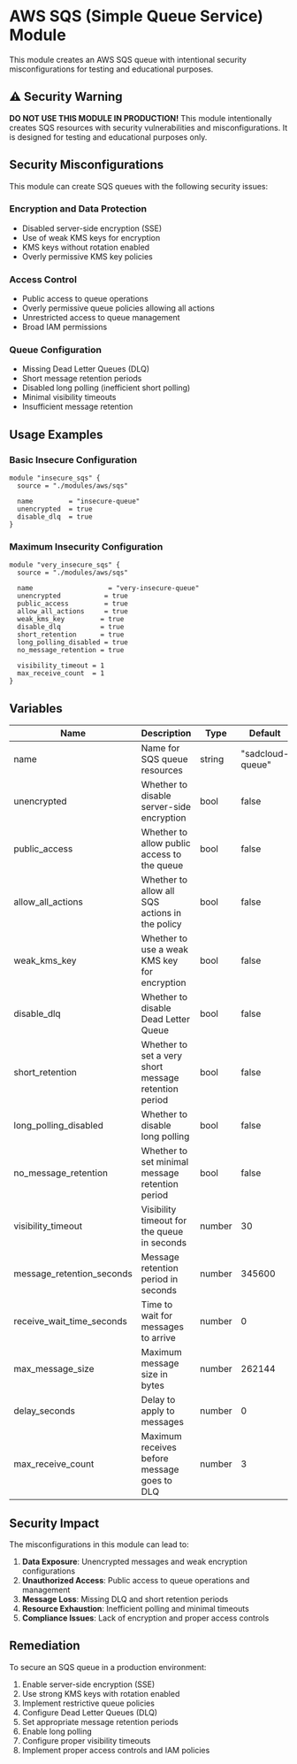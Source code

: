 # AWS SQS (Simple Queue Service) Module

This module creates an AWS SQS queue with intentional security misconfigurations for testing and educational purposes.

## ⚠️ Security Warning

**DO NOT USE THIS MODULE IN PRODUCTION!** This module intentionally creates SQS resources with security vulnerabilities and misconfigurations. It is designed for testing and educational purposes only.

## Security Misconfigurations

This module can create SQS queues with the following security issues:

### Encryption and Data Protection
- Disabled server-side encryption (SSE)
- Use of weak KMS keys for encryption
- KMS keys without rotation enabled
- Overly permissive KMS key policies

### Access Control
- Public access to queue operations
- Overly permissive queue policies allowing all actions
- Unrestricted access to queue management
- Broad IAM permissions

### Queue Configuration
- Missing Dead Letter Queues (DLQ)
- Short message retention periods
- Disabled long polling (inefficient short polling)
- Minimal visibility timeouts
- Insufficient message retention

## Usage Examples

### Basic Insecure Configuration
```hcl
module "insecure_sqs" {
  source = "./modules/aws/sqs"

  name         = "insecure-queue"
  unencrypted  = true
  disable_dlq  = true
}
```

### Maximum Insecurity Configuration
```hcl
module "very_insecure_sqs" {
  source = "./modules/aws/sqs"

  name                   = "very-insecure-queue"
  unencrypted           = true
  public_access         = true
  allow_all_actions     = true
  weak_kms_key         = true
  disable_dlq          = true
  short_retention      = true
  long_polling_disabled = true
  no_message_retention = true

  visibility_timeout = 1
  max_receive_count  = 1
}
```

## Variables

| Name | Description | Type | Default |
|------|-------------|------|---------|
| name | Name for SQS queue resources | string | "sadcloud-queue" |
| unencrypted | Whether to disable server-side encryption | bool | false |
| public_access | Whether to allow public access to the queue | bool | false |
| allow_all_actions | Whether to allow all SQS actions in the policy | bool | false |
| weak_kms_key | Whether to use a weak KMS key for encryption | bool | false |
| disable_dlq | Whether to disable Dead Letter Queue | bool | false |
| short_retention | Whether to set a very short message retention period | bool | false |
| long_polling_disabled | Whether to disable long polling | bool | false |
| no_message_retention | Whether to set minimal message retention period | bool | false |
| visibility_timeout | Visibility timeout for the queue in seconds | number | 30 |
| message_retention_seconds | Message retention period in seconds | number | 345600 |
| receive_wait_time_seconds | Time to wait for messages to arrive | number | 0 |
| max_message_size | Maximum message size in bytes | number | 262144 |
| delay_seconds | Delay to apply to messages | number | 0 |
| max_receive_count | Maximum receives before message goes to DLQ | number | 3 |

## Security Impact

The misconfigurations in this module can lead to:

1. **Data Exposure**: Unencrypted messages and weak encryption configurations
2. **Unauthorized Access**: Public access to queue operations and management
3. **Message Loss**: Missing DLQ and short retention periods
4. **Resource Exhaustion**: Inefficient polling and minimal timeouts
5. **Compliance Issues**: Lack of encryption and proper access controls

## Remediation

To secure an SQS queue in a production environment:

1. Enable server-side encryption (SSE)
2. Use strong KMS keys with rotation enabled
3. Implement restrictive queue policies
4. Configure Dead Letter Queues (DLQ)
5. Set appropriate message retention periods
6. Enable long polling
7. Configure proper visibility timeouts
8. Implement proper access controls and IAM policies 